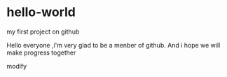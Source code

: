 ﻿# hello-worldmy first project on githubHello everyone ,i'm very glad to be a menber of github.And i hope we will make progress togethermodify